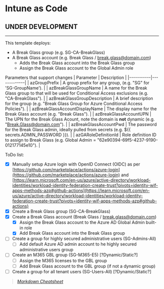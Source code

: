 
# Intune as Code

## UNDER DEVELOPMENT

---

This template deploys:

- A Break Glass group (e.g. SG-CA-BreakGlass)
- A Break Glass account (e.g. Break Glass / break.glass@domain.com)
  - Adds the Break Glass account into the Break Glass group
  - Assign the Break Glass account to the Global Admin role

Parameters that support changes
| Parameter | Description |
|-----------|-------------|
| azGroupPrefix | A group prefix for any group, (e.g. "SG" for 'SG-GroupName'). |
| azBreakGlassGroupName | A name for the Break Glass group to that will be used for Conditional Access exclusions (e.g. "CA-BreakGlass"). |
| azBreakGlassGroupDescription | A brief description for the group (e.g. "Break Glass Group for Azure Conditional Access Policies"). |
| azBreakGlassAccountDisplayName | The display name for the Break Glass account (e.g. "Break Glass"). |
| azBreakGlassAccountUPN | The UPN for the Break Glass Acount, note the domain is **not** dynamic (e.g. "Break.Glass@domain.com"). |
| azBreakGlassAccountPwd | The password for the Break Glass admin, ideally pulled from secrets (e.g. ${{ secrets.ADMIN_PASSWORD }}). |
| azGARoleDefinitionId | Role definition ID to assign to Break Glass (e.g. Global Admin = "62e90394-69f5-4237-9190-012177145e10"). |

ToDo list:

- [x] Manually setup Azure login with OpenID Connect (OIDC) as per [https://github.com/marketplace/actions/azure-login](https://github.com/marketplace/actions/azure-login) and [https://learn.microsoft.com/en-us/azure/active-directory/workload-identities/workload-identity-federation-create-trust?pivots=identity-wif-apps-methods-azp#github-actions](https://learn.microsoft.com/en-us/azure/active-directory/workload-identities/workload-identity-federation-create-trust?pivots=identity-wif-apps-methods-azp#github-actions)
- [x] Create a Break Glass group (SG-CA-BreakGlass)
- [x] Create a Break Glass account (Break Glass / break.glass@domain.com)
  - [x] Assign the Break Glass account to the Azure AD Global Admin built-in role
  - [x] Add Break Glass account into the Break Glass group
- [ ] Create a group for highly secured administrative users (SG-Admins-All)
  - [ ] Add default Azure AD admin account to he highly secured administrative users group
- [ ] Create an M365 GBL group (SG-M365-E5) [?Dynamic/Static?]
  - [ ] Assign the M365 licenses to the GBL group
  - [ ] Add Break Glass account to the GBL group (if not a dynamic group)
- [ ] Create a group for all tenant users (SG-Users-All) [?Dynamic/Static?]

>*[Markdown Cheatsheet](https://www.markdown-cheatsheet.com/)*
